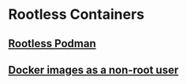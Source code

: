 # Rootless Containers

## [Rootless Podman](./notes/ROOTLESS-PODMAN.md)

## [Docker images as a non-root user](./notes/02-IMAGES-AS-NON-ROOT-USER.md)
